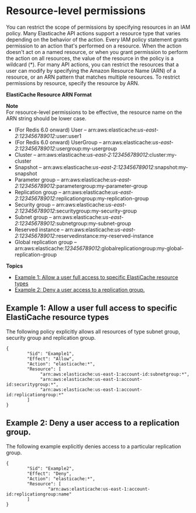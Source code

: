 # Resource\-level permissions<a name="IAM.ResourceLevelPermissions"></a>

You can restrict the scope of permissions by specifying resources in an IAM policy\. Many Elasticache API actions support a resource type that varies depending on the behavior of the action\. Every IAM policy statement grants permission to an action that's performed on a resource\. When the action doesn't act on a named resource, or when you grant permission to perform the action on all resources, the value of the resource in the policy is a wildcard \(\*\)\. For many API actions, you can restrict the resources that a user can modify by specifying the Amazon Resource Name \(ARN\) of a resource, or an ARN pattern that matches multiple resources\. To restrict permissions by resource, specify the resource by ARN\.

**ElastiCache Resource ARN Format**

**Note**  
For resource\-level permissions to be effective, the resource name on the ARN string should be lower case\.
+ \(For Redis 6\.0 onward\) User – arn:aws:elasticache:*us\-east\-2:123456789012*:user:user1
+ \(For Redis 6\.0 onward\) UserGroup – arn:aws:elasticache:*us\-east\-2:123456789012*:usergroup:my\-usergroup
+ Cluster – arn:aws:elasticache:*us\-east\-2:123456789012*:cluster:my\-cluster
+ Snapshot – arn:aws:elasticache:*us\-east\-2:123456789012*:snapshot:my\-snapshot
+ Parameter group – arn:aws:elasticache:*us\-east\-2:123456789012*:parametergroup:my\-parameter\-group
+ Replication group – arn:aws:elasticache:*us\-east\-2:123456789012*:replicationgroup:my\-replication\-group
+ Security group – arn:aws:elasticache:*us\-east\-2:123456789012*:securitygroup:my\-security\-group
+ Subnet group – arn:aws:elasticache:*us\-east\-2:123456789012*:subnetgroup:my\-subnet\-group
+ Reserved instance – arn:aws:elasticache:*us\-east\-2:123456789012*:reservedinstance:my\-reserved\-instance
+ Global replication group – arn:aws:elasticache:*123456789012*:globalreplicationgroup:my\-global\-replication\-group 

**Topics**
+ [Example 1: Allow a user full access to specific ElastiCache resource types](#example-allow-list-current-elasticache-resources-resource)
+ [Example 2: Deny a user access to a replication group\.](#example-allow-specific-elasticache-actions-resource)

## Example 1: Allow a user full access to specific ElastiCache resource types<a name="example-allow-list-current-elasticache-resources-resource"></a>

The following policy explicitly allows all resources of type subnet group, security group and replication group\.

```
{
        "Sid": "Example1",
        "Effect": "Allow",
        "Action": "elasticache:*",
        "Resource": [
             "arn:aws:elasticache:us-east-1:account-id:subnetgroup:*",
             "arn:aws:elasticache:us-east-1:account-id:securitygroup:*",
             "arn:aws:elasticache:us-east-1:account-id:replicationgroup:*"
        ]
}
```

## Example 2: Deny a user access to a replication group\.<a name="example-allow-specific-elasticache-actions-resource"></a>

The following example explicitly denies access to a particular replication group\.

```
{
        "Sid": "Example2",
        "Effect": "Deny",
        "Action": "elasticache:*",
        "Resource": [
                "arn:aws:elasticache:us-east-1:account-id:replicationgroup:name"
        ]
}
```